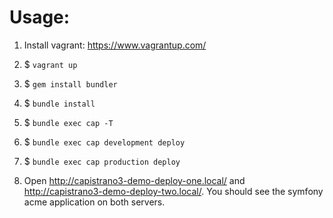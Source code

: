 Usage:
=================

1. Install vagrant: https://www.vagrantup.com/

2. $ `vagrant up`

3. $ `gem install bundler`

4. $ `bundle install`

5. $ `bundle exec cap -T`

6. $ `bundle exec cap development deploy`

7. $ `bundle exec cap production deploy`

8. Open http://capistrano3-demo-deploy-one.local/ and http://capistrano3-demo-deploy-two.local/.
   You should see the symfony acme application on both servers.